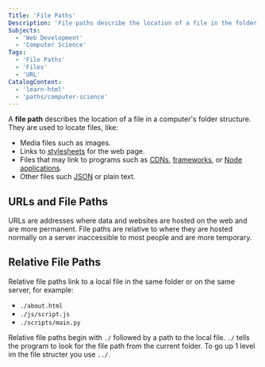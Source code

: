 ```yaml
---
Title: 'File Paths'
Description: 'File paths describe the location of a file in the folder structure of a computer.'
Subjects:
  - 'Web Development'
  - 'Computer Science'
Tags:
  - 'File Paths'
  - 'Files'
  - 'URL'
CatalogContent:
  - 'learn-html'
  - 'paths/computer-science'
---
```


A **file path** describes the location of a file in a computer's folder structure. They are used to locate files, like:

- Media files such as images.
- Links to [stylesheets](https://www.codecademy.com/resources/docs/css) for the web page.
- Files that may link to programs such as [CDNs](https://www.codecademy.com/resources/docs/general/cdn), [frameworks](https://www.codecademy.com/resources/docs/general/cdn), or [Node applications](https://www.codecademy.com/resources/docs/general/node-js).
- Other files such [JSON](https://www.codecademy.com/resources/docs/general/json) or plain text.

## URLs and File Paths

URLs are addresses where data and websites are hosted on the web and are more permanent. File paths are relative to where they are hosted normally on a server inaccessible to most people and are more temporary.

## Relative File Paths

Relative file paths link to a local file in the same folder or on the same server, for example:

- `./about.html`
- `./js/script.js`
- `./scripts/main.py`

Relative file paths begin with `./` followed by a path to the local file. `./` tells the program to look for the file path from the current folder. To go up 1 level im the file structer you use `../`.
